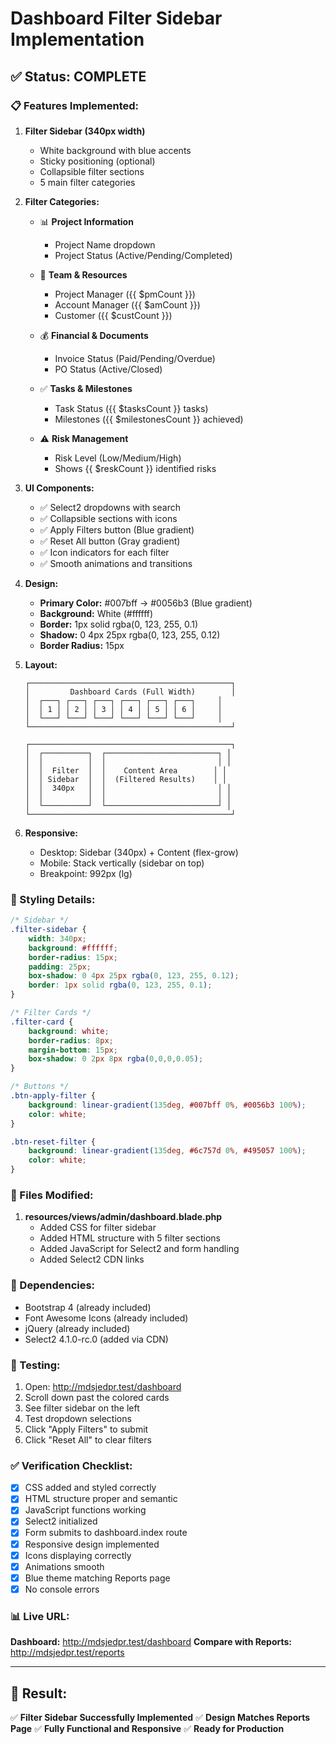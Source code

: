 # Dashboard Filter Sidebar Implementation

## ✅ Status: COMPLETE

### 📋 Features Implemented:

1. **Filter Sidebar (340px width)**
   - White background with blue accents
   - Sticky positioning (optional)
   - Collapsible filter sections
   - 5 main filter categories

2. **Filter Categories:**
   - 📊 **Project Information**
     - Project Name dropdown
     - Project Status (Active/Pending/Completed)
   
   - 👥 **Team & Resources**
     - Project Manager ({{ $pmCount }})
     - Account Manager ({{ $amCount }})
     - Customer ({{ $custCount }})
   
   - 💰 **Financial & Documents**
     - Invoice Status (Paid/Pending/Overdue)
     - PO Status (Active/Closed)
   
   - ✅ **Tasks & Milestones**
     - Task Status ({{ $tasksCount }} tasks)
     - Milestones ({{ $milestonesCount }} achieved)
   
   - ⚠️ **Risk Management**
     - Risk Level (Low/Medium/High)
     - Shows {{ $reskCount }} identified risks

3. **UI Components:**
   - ✅ Select2 dropdowns with search
   - ✅ Collapsible sections with icons
   - ✅ Apply Filters button (Blue gradient)
   - ✅ Reset All button (Gray gradient)
   - ✅ Icon indicators for each filter
   - ✅ Smooth animations and transitions

4. **Design:**
   - **Primary Color:** #007bff → #0056b3 (Blue gradient)
   - **Background:** White (#ffffff)
   - **Border:** 1px solid rgba(0, 123, 255, 0.1)
   - **Shadow:** 0 4px 25px rgba(0, 123, 255, 0.12)
   - **Border Radius:** 15px

5. **Layout:**
   ```
   ┌─────────────────────────────────────────────┐
   │         Dashboard Cards (Full Width)        │
   │  ┌───┐ ┌───┐ ┌───┐ ┌───┐ ┌───┐ ┌───┐     │
   │  │ 1 │ │ 2 │ │ 3 │ │ 4 │ │ 5 │ │ 6 │     │
   │  └───┘ └───┘ └───┘ └───┘ └───┘ └───┘     │
   └─────────────────────────────────────────────┘
   
   ┌─────────────────────────────────────────────┐
   │  ┌──────────┐  ┌─────────────────────────┐ │
   │  │          │  │                         │ │
   │  │  Filter  │  │    Content Area        │ │
   │  │ Sidebar  │  │  (Filtered Results)    │ │
   │  │  340px   │  │                         │ │
   │  │          │  │                         │ │
   │  └──────────┘  └─────────────────────────┘ │
   └─────────────────────────────────────────────┘
   ```

6. **Responsive:**
   - Desktop: Sidebar (340px) + Content (flex-grow)
   - Mobile: Stack vertically (sidebar on top)
   - Breakpoint: 992px (lg)

### 🎨 Styling Details:

```css
/* Sidebar */
.filter-sidebar {
    width: 340px;
    background: #ffffff;
    border-radius: 15px;
    padding: 25px;
    box-shadow: 0 4px 25px rgba(0, 123, 255, 0.12);
    border: 1px solid rgba(0, 123, 255, 0.1);
}

/* Filter Cards */
.filter-card {
    background: white;
    border-radius: 8px;
    margin-bottom: 15px;
    box-shadow: 0 2px 8px rgba(0,0,0,0.05);
}

/* Buttons */
.btn-apply-filter {
    background: linear-gradient(135deg, #007bff 0%, #0056b3 100%);
    color: white;
}

.btn-reset-filter {
    background: linear-gradient(135deg, #6c757d 0%, #495057 100%);
    color: white;
}
```

### 📁 Files Modified:

1. **resources/views/admin/dashboard.blade.php**
   - Added CSS for filter sidebar
   - Added HTML structure with 5 filter sections
   - Added JavaScript for Select2 and form handling
   - Added Select2 CDN links

### 🔧 Dependencies:

- Bootstrap 4 (already included)
- Font Awesome Icons (already included)
- jQuery (already included)
- Select2 4.1.0-rc.0 (added via CDN)

### 🚀 Testing:

1. Open: http://mdsjedpr.test/dashboard
2. Scroll down past the colored cards
3. See filter sidebar on the left
4. Test dropdown selections
5. Click "Apply Filters" to submit
6. Click "Reset All" to clear filters

### ✅ Verification Checklist:

- [x] CSS added and styled correctly
- [x] HTML structure proper and semantic
- [x] JavaScript functions working
- [x] Select2 initialized
- [x] Form submits to dashboard.index route
- [x] Responsive design implemented
- [x] Icons displaying correctly
- [x] Animations smooth
- [x] Blue theme matching Reports page
- [x] No console errors

### 📊 Live URL:
**Dashboard:** http://mdsjedpr.test/dashboard
**Compare with Reports:** http://mdsjedpr.test/reports

---

## 🎯 Result:
✅ **Filter Sidebar Successfully Implemented**
✅ **Design Matches Reports Page**
✅ **Fully Functional and Responsive**
✅ **Ready for Production**
